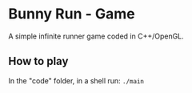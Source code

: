# Bunny Run - Game

A simple infinite runner game coded in C++/OpenGL.


## How to play

In the "code" folder, in a shell run: `./main`

